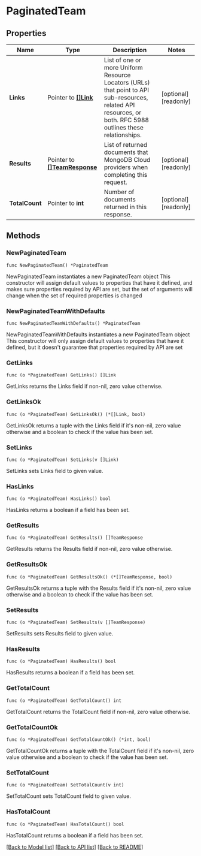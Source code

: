 # PaginatedTeam

## Properties

Name | Type | Description | Notes
------------ | ------------- | ------------- | -------------
**Links** | Pointer to [**[]Link**](Link.md) | List of one or more Uniform Resource Locators (URLs) that point to API sub-resources, related API resources, or both. RFC 5988 outlines these relationships. | [optional] [readonly] 
**Results** | Pointer to [**[]TeamResponse**](TeamResponse.md) | List of returned documents that MongoDB Cloud providers when completing this request. | [optional] [readonly] 
**TotalCount** | Pointer to **int** | Number of documents returned in this response. | [optional] [readonly] 

## Methods

### NewPaginatedTeam

`func NewPaginatedTeam() *PaginatedTeam`

NewPaginatedTeam instantiates a new PaginatedTeam object
This constructor will assign default values to properties that have it defined,
and makes sure properties required by API are set, but the set of arguments
will change when the set of required properties is changed

### NewPaginatedTeamWithDefaults

`func NewPaginatedTeamWithDefaults() *PaginatedTeam`

NewPaginatedTeamWithDefaults instantiates a new PaginatedTeam object
This constructor will only assign default values to properties that have it defined,
but it doesn't guarantee that properties required by API are set

### GetLinks

`func (o *PaginatedTeam) GetLinks() []Link`

GetLinks returns the Links field if non-nil, zero value otherwise.

### GetLinksOk

`func (o *PaginatedTeam) GetLinksOk() (*[]Link, bool)`

GetLinksOk returns a tuple with the Links field if it's non-nil, zero value otherwise
and a boolean to check if the value has been set.

### SetLinks

`func (o *PaginatedTeam) SetLinks(v []Link)`

SetLinks sets Links field to given value.

### HasLinks

`func (o *PaginatedTeam) HasLinks() bool`

HasLinks returns a boolean if a field has been set.

### GetResults

`func (o *PaginatedTeam) GetResults() []TeamResponse`

GetResults returns the Results field if non-nil, zero value otherwise.

### GetResultsOk

`func (o *PaginatedTeam) GetResultsOk() (*[]TeamResponse, bool)`

GetResultsOk returns a tuple with the Results field if it's non-nil, zero value otherwise
and a boolean to check if the value has been set.

### SetResults

`func (o *PaginatedTeam) SetResults(v []TeamResponse)`

SetResults sets Results field to given value.

### HasResults

`func (o *PaginatedTeam) HasResults() bool`

HasResults returns a boolean if a field has been set.

### GetTotalCount

`func (o *PaginatedTeam) GetTotalCount() int`

GetTotalCount returns the TotalCount field if non-nil, zero value otherwise.

### GetTotalCountOk

`func (o *PaginatedTeam) GetTotalCountOk() (*int, bool)`

GetTotalCountOk returns a tuple with the TotalCount field if it's non-nil, zero value otherwise
and a boolean to check if the value has been set.

### SetTotalCount

`func (o *PaginatedTeam) SetTotalCount(v int)`

SetTotalCount sets TotalCount field to given value.

### HasTotalCount

`func (o *PaginatedTeam) HasTotalCount() bool`

HasTotalCount returns a boolean if a field has been set.


[[Back to Model list]](../README.md#documentation-for-models) [[Back to API list]](../README.md#documentation-for-api-endpoints) [[Back to README]](../README.md)


